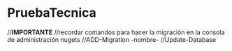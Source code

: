 # PruebaTecnica
//**IMPORTANTE**
            //recordar comandos para hacer la migración en la consola de administración nugets
            //ADD-Migration -nombre-
            //Update-Database

